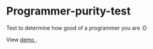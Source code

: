 # Programmer-purity-test
Test to determine how good of a programmer you are :D

View <a href="programmers-purity-test.netlify.app" target="_blank"> demo </a>.
